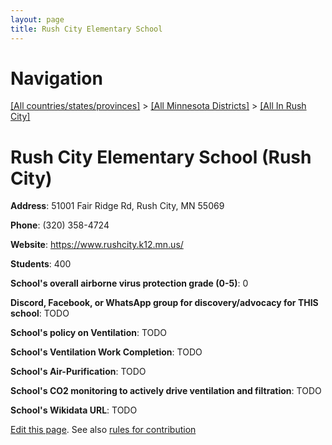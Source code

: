 ```yaml
---
layout: page
title: Rush City Elementary School
---
```

# Navigation

[[All countries/states/provinces]](../../..) > [[All Minnesota Districts]](../..) > [[All In Rush City]](..)

# Rush City Elementary School (Rush City)

**Address**: 51001 Fair Ridge Rd, Rush City, MN 55069

**Phone**: (320) 358-4724

**Website**: <https://www.rushcity.k12.mn.us/>

**Students**: 400

**School's overall airborne virus protection grade (0-5)**: 0

**Discord, Facebook, or WhatsApp group for discovery/advocacy for THIS school**: TODO

**School's policy on Ventilation**: TODO

**School's Ventilation Work Completion**: TODO

**School's Air-Purification**: TODO

**School's CO2 monitoring to actively drive ventilation and filtration**: TODO

**School's Wikidata URL**: TODO


[Edit this page](https://github.com/ventilate-schools/MN/edit/main/./Rush_City/Rush_City_Elementary_School.md). See also [rules for contribution](../../../contribution-rules/)